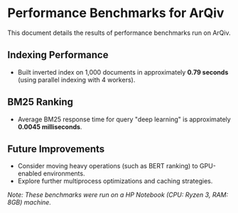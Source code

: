 # Performance Benchmarks for ArQiv

This document details the results of performance benchmarks run on ArQiv.

## Indexing Performance

- Built inverted index on 1,000 documents in approximately **0.79 seconds** (using parallel indexing with 4 workers).

## BM25 Ranking

- Average BM25 response time for query "deep learning" is approximately **0.0045 milliseconds**.

## Future Improvements

- Consider moving heavy operations (such as BERT ranking) to GPU-enabled environments.
- Explore further multiprocess optimizations and caching strategies.

*Note: These benchmarks were run on a HP Notebook (CPU: Ryzen 3, RAM: 8GB) machine.*
